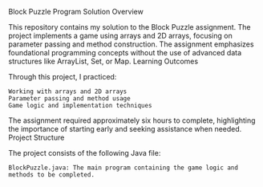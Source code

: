 Block Puzzle Program Solution
Overview

This repository contains my solution to the Block Puzzle assignment. The project implements a game using arrays and 2D arrays, focusing on parameter passing and method construction. The assignment emphasizes foundational programming concepts without the use of advanced data structures like ArrayList, Set, or Map.
Learning Outcomes

Through this project, I practiced:

    Working with arrays and 2D arrays
    Parameter passing and method usage
    Game logic and implementation techniques

The assignment required approximately six hours to complete, highlighting the importance of starting early and seeking assistance when needed.
Project Structure

The project consists of the following Java file:

    BlockPuzzle.java: The main program containing the game logic and methods to be completed.
